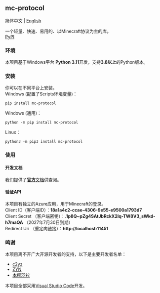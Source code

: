 ## mc-protocol
简体中文 | [English](https://github.com/MCSLTeam/mc-protocol/blob/main/README_EN.md)

一个轻量、快速、易用的、以Minecraft协议为主的库。  
[PyPI](https://pypi.org/project/mc-protocol/)
### 环境
本项目基于Windows平台 **Python 3.11**开发，支持**3.8以上**的Python版本。

### 安装
你可以在不同平台上安装。  
Windows (配置了Scripts环境变量)：  
```
pip install mc-protocol
```
Windows (通用)：  
```
python -m pip install mc-protocol
```
Linux：
```shell
python3 -m pip3 install mc-protocol
```

### 使用
#### 开发文档
我们提供了[**官方**文档](https://github.com/MCSLTeam/mc_protocol/wiki)供查阅。

#### 验证API
本项目有独立的Azure应用，用于Minecraft的登录。  
Client ID（客户端ID）：**18a1a4c2-ccae-4306-9e55-e9500a1793d7**  
Client Secret （客户端密钥）：**.1p8Q~pZg4SAtJbRckX2Iq-TW8V3_sWkd-h7maQA** （2027年7月30日到期）  
Redirect Uri （重定向链接）：**http://localhost:11451**
### 鸣谢
本项目离不开广大开源开发者的支持，以下是主要开发者名单：
- [c2yz](https://github.com/c2yz-awa)
- [ZYN](https://github.com/xxZYNxx)  
- [本樱羽衫](https://github.com/lcix1145)

本项目全部采用[Visual Studio Code](https://github.com/microsoft/vscode)开发。
